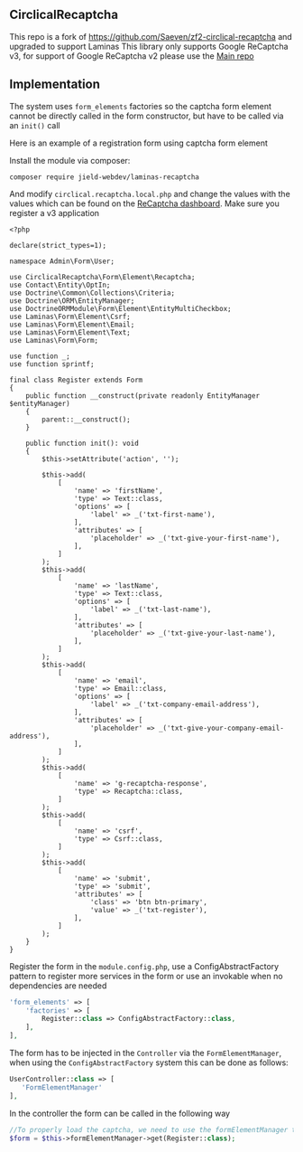 CirclicalRecaptcha
------------------

This repo is a fork of https://github.com/Saeven/zf2-circlical-recaptcha and upgraded to support Laminas
This library only supports Google ReCaptcha v3, for support of Google ReCaptcha v2 please use
the [Main repo](https://github.com/Saeven/zf2-circlical-recaptcha)

## Implementation

The system uses `form_elements` factories so the captcha form element cannot be directly called in the form constructor,
but have to be called via an `init()` call

Here is an example of a registration form using captcha form element

Install the module via composer:

```shell
composer require jield-webdev/laminas-recaptcha
```

And modify `circlical.recaptcha.local.php` and change the values with the values which can be found on
the [ReCaptcha dashboard](https://www.google.com/recaptcha/about/). Make sure you register a v3 application

```shell
<?php

declare(strict_types=1);

namespace Admin\Form\User;

use CirclicalRecaptcha\Form\Element\Recaptcha;
use Contact\Entity\OptIn;
use Doctrine\Common\Collections\Criteria;
use Doctrine\ORM\EntityManager;
use DoctrineORMModule\Form\Element\EntityMultiCheckbox;
use Laminas\Form\Element\Csrf;
use Laminas\Form\Element\Email;
use Laminas\Form\Element\Text;
use Laminas\Form\Form;

use function _;
use function sprintf;

final class Register extends Form
{
    public function __construct(private readonly EntityManager $entityManager)
    {
        parent::__construct();
    }

    public function init(): void
    {
        $this->setAttribute('action', '');

        $this->add(
            [
                'name' => 'firstName',
                'type' => Text::class,
                'options' => [
                    'label' => _('txt-first-name'),
                ],
                'attributes' => [
                    'placeholder' => _('txt-give-your-first-name'),
                ],
            ]
        );
        $this->add(
            [
                'name' => 'lastName',
                'type' => Text::class,
                'options' => [
                    'label' => _('txt-last-name'),
                ],
                'attributes' => [
                    'placeholder' => _('txt-give-your-last-name'),
                ],
            ]
        );
        $this->add(
            [
                'name' => 'email',
                'type' => Email::class,
                'options' => [
                    'label' => _('txt-company-email-address'),
                ],
                'attributes' => [
                    'placeholder' => _('txt-give-your-company-email-address'),
                ],
            ]
        );       
        $this->add(
            [
                'name' => 'g-recaptcha-response',
                'type' => Recaptcha::class,
            ]
        );
        $this->add(
            [
                'name' => 'csrf',
                'type' => Csrf::class,
            ]
        );
        $this->add(
            [
                'name' => 'submit',
                'type' => 'submit',
                'attributes' => [
                    'class' => 'btn btn-primary',
                    'value' => _('txt-register'),
                ],
            ]
        );
    }
}
```

Register the form in the `module.config.php`, use a ConfigAbstractFactory pattern to register more services in the form
or use an invokable when no dependencies are needed

```php
'form_elements' => [
    'factories' => [
        Register::class => ConfigAbstractFactory::class,
    ],
],
```

The form has to be injected in the `Controller` via the `FormElementManager`, when using the `ConfigAbstractFactory`
system this can be done as follows:

```php
UserController::class => [
   'FormElementManager'
],
```

In the controller the form can be called in the following way

```php
//To properly load the captcha, we need to use the formElementManager to get the form
$form = $this->formElementManager->get(Register::class);
```